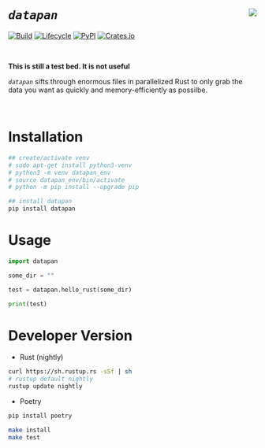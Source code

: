 
# _`datapan`_ <a href='https://github.com/knapply/datapan'><img src='https://upload.wikimedia.org/wikipedia/commons/thumb/8/84/Gold_panning_at_Bonanza_Creek.JPG/318px-Gold_panning_at_Bonanza_Creek.JPG' align="right" /></a>

<!-- badges: start -->
<!-- [![crates.io](https://img.shields.io/crates/v/datapan.svg)](https://crates.io/crates/datapan) -->
[![Build](https://github.com/knapply/datapan/workflows/Rust+Python/badge.svg)](https://github.com/knapply/datapan/actions)
[![Lifecycle](https://img.shields.io/badge/lifecycle-experimental-orange.svg)]()
[![PyPI](https://badge.fury.io/py/datapan.svg)](https://badge.fury.io/py/datapan)
[![Crates.io](https://img.shields.io/crates/v/datapan.svg?maxAge=3600)](https://crates.io/crates/datapan)

<!-- [![crates.io](https://img.shields.io/badge/crates.io-sift-green.svg)](https://crates.io/crates/datapan) -->
<!-- [![License: GPL v3](https://img.shields.io/badge/License-GPLv3-blue.svg)](https://www.gnu.org/licenses/gpl-3.0) -->
<!-- badges: end -->

<br>

__This is still a test bed. It is not useful__

_`datapan`_ sifts through enormous files in parallelized Rust to only grab the data you want as quickly and memory-efficiently as possilbe.

<br>

# Installation

```sh
## create/activate venv
# sudo apt-get install python3-venv
# python3 -m venv datapan_env
# source datapan_env/bin/activate
# python -m pip install --upgrade pip

## install datapan
pip install datapan
```

# Usage

```python
import datapan

some_dir = ""

test = datapan.hello_rust(some_dir)

print(test)
```


# Developer Version

* Rust (nightly)

```sh
curl https://sh.rustup.rs -sSf | sh
# rustup default nightly
rustup update nightly
```

* Poetry

```sh
pip install poetry
```

```sh
make install
make test
```